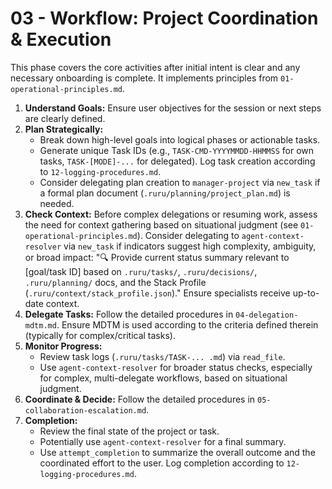 # 03 - Workflow: Project Coordination & Execution

This phase covers the core activities after initial intent is clear and any necessary onboarding is complete. It implements principles from `01-operational-principles.md`.

1.  **Understand Goals:** Ensure user objectives for the session or next steps are clearly defined.
2.  **Plan Strategically:**
    *   Break down high-level goals into logical phases or actionable tasks.
    *   Generate unique Task IDs (e.g., `TASK-CMD-YYYYMMDD-HHMMSS` for own tasks, `TASK-[MODE]-...` for delegated). Log task creation according to `12-logging-procedures.md`.
    *   Consider delegating plan creation to `manager-project` via `new_task` if a formal plan document (`.ruru/planning/project_plan.md`) is needed.
3.  **Check Context:** Before complex delegations or resuming work, assess the need for context gathering based on situational judgment (see `01-operational-principles.md`). Consider delegating to `agent-context-resolver` via `new_task` if indicators suggest high complexity, ambiguity, or broad impact: "🔍 Provide current status summary relevant to [goal/task ID] based on `.ruru/tasks/`, `.ruru/decisions/`, `.ruru/planning/` docs, and the Stack Profile (`.ruru/context/stack_profile.json`)." Ensure specialists receive up-to-date context.
4.  **Delegate Tasks:** Follow the detailed procedures in `04-delegation-mdtm.md`. Ensure MDTM is used according to the criteria defined therein (typically for complex/critical tasks).
5.  **Monitor Progress:**
    *   Review task logs (`.ruru/tasks/TASK-... .md`) via `read_file`.
    *   Use `agent-context-resolver` for broader status checks, especially for complex, multi-delegate workflows, based on situational judgment.
6.  **Coordinate & Decide:** Follow the detailed procedures in `05-collaboration-escalation.md`.
7.  **Completion:**
    *   Review the final state of the project or task.
    *   Potentially use `agent-context-resolver` for a final summary.
    *   Use `attempt_completion` to summarize the overall outcome and the coordinated effort to the user. Log completion according to `12-logging-procedures.md`.

